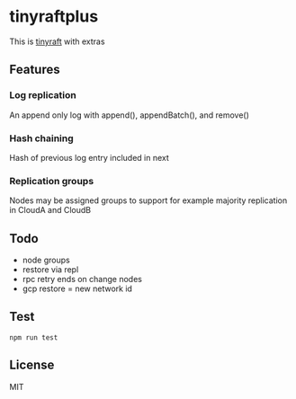 # tinyraftplus
This is [tinyraft](https://www.npmjs.com/package/tinyraft) with extras

## Features
### Log replication
An append only log with append(), appendBatch(), and remove()

### Hash chaining
Hash of previous log entry included in next

### Replication groups
Nodes may be assigned groups to support for example majority replication in CloudA and CloudB

## Todo
+ node groups
+ restore via repl
+ rpc retry ends on change nodes
+ gcp restore = new network id

## Test
```
npm run test
```

## License
MIT
